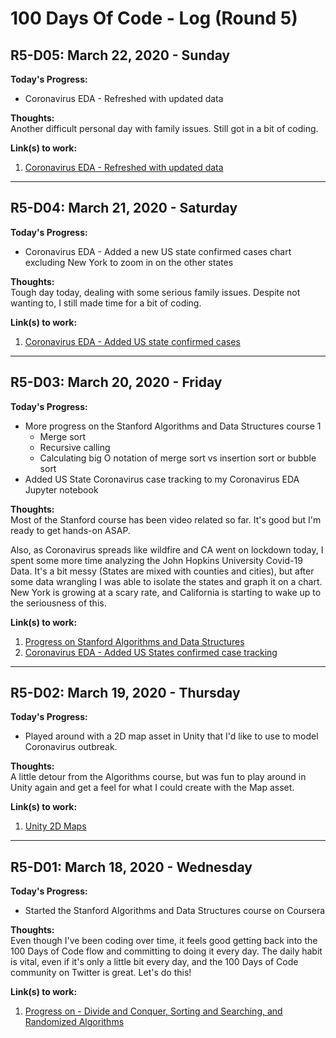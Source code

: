 # 100 Days Of Code - Log (Round 5)

## R5-D05: March 22, 2020 - Sunday

**Today's Progress:**  
- Coronavirus EDA - Refreshed with updated data

**Thoughts:**  
Another difficult personal day with family issues.  Still got in a bit of coding.

**Link(s) to work:**
1. [Coronavirus EDA - Refreshed with updated data](https://github.com/BrianLeip/CoronaVirus/blob/c3c8c3947b4b2df4bc0b93a6cc5b7e500da941a9/CoronaVirus.ipynb)

---

## R5-D04: March 21, 2020 - Saturday

**Today's Progress:**  
- Coronavirus EDA - Added a new US state confirmed cases chart excluding New York to zoom in on the other states

**Thoughts:**  
Tough day today, dealing with some serious family issues.  Despite not wanting to, I still made time for a bit of coding.

**Link(s) to work:**
1. [Coronavirus EDA - Added US state confirmed cases](https://github.com/BrianLeip/CoronaVirus/blob/43062a049a508c343e4e70ae21ecc9e3ff6d69d4/CoronaVirus.ipynb)

---

## R5-D03: March 20, 2020 - Friday

**Today's Progress:**  
- More progress on the Stanford Algorithms and Data Structures course 1
  - Merge sort
  - Recursive calling
  - Calculating big O notation of merge sort vs insertion sort or bubble sort
- Added US State Coronavirus case tracking to my Coronavirus EDA Jupyter notebook

**Thoughts:**  
Most of the Stanford course has been video related so far.  It's good but I'm ready to get hands-on ASAP.  

Also, as Coronavirus spreads like wildfire and CA went on lockdown today, I spent some more time analyzing the John Hopkins University Covid-19 Data.  It's a bit messy (States are mixed with counties and cities), but after some data wrangling I was able to isolate the states and graph it on a chart.  New York is growing at a scary rate, and California is starting to wake up to the seriousness of this.

**Link(s) to work:**
1. [Progress on Stanford Algorithms and Data Structures]()
2. [Coronavirus EDA - Added US States confirmed case tracking](https://github.com/BrianLeip/CoronaVirus/blob/84be1066667a4d630f7209e749ea0e242e81b4b4/CoronaVirus.ipynb)

---

## R5-D02: March 19, 2020 - Thursday

**Today's Progress:**  
- Played around with a 2D map asset in Unity that I'd like to use to model Coronavirus outbreak.

**Thoughts:**  
A little detour from the Algorithms course, but was fun to play around in Unity again and get a feel for what I could create with the Map asset.

**Link(s) to work:**
1. [Unity 2D Maps](https://github.com/BrianLeip/WorldMapsPro2-Tests/commit/437482f0ff7db4e5000381355f5041f311297261)
---

## R5-D01: March 18, 2020 - Wednesday

**Today's Progress:**  
- Started the Stanford  Algorithms and Data Structures course on Coursera

**Thoughts:**  
Even though I've been coding over time, it feels good getting back into the 100 Days of Code flow and committing to doing it every day.  The daily habit is vital, even if it's only a little bit every day, and the 100 Days of Code community on Twitter is great.  Let's do this!

**Link(s) to work:**
1. [Progress on - Divide and Conquer, Sorting and Searching, and Randomized Algorithms](https://github.com/BrianLeip/Stanford-Algorithms-Cert)